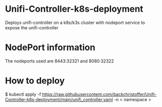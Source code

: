# Unifi-Controller-k8s-deployment
Deploys unifi-controller on a k8s/k3s cluster with nodeport service to expose the unifi-controller

# NodePort information
The nodeports used are 8443:32321 and 8080:32322

# How to deploy
$ kubectl apply -f https://raw.githubusercontent.com/backchristoffer/Unifi-Controller-k8s-deployment/main/unifi_controller.yaml -n < namespace >
